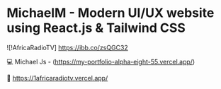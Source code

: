 # MichaelM  - Modern UI/UX website using React.js & Tailwind CSS

![!AfricaRadioTV]  https://ibb.co/zsQGC32

💻 Michael Js - (https://my-portfolio-alpha-eight-55.vercel.app/)

📙 https://1africaradiotv.vercel.app/

